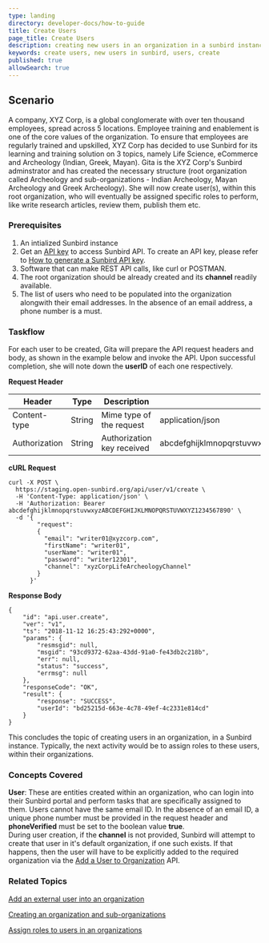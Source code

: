 ```yaml
---
type: landing
directory: developer-docs/how-to-guide
title: Create Users
page_title: Create Users
description: creating new users in an organization in a sunbird instance
keywords: create users, new users in sunbird, users, create
published: true
allowSearch: true
---
```


## Scenario

A company, XYZ Corp, is a global conglomerate with over ten thousand employees, spread across 5 locations. Employee training and enablement is one of the core values of the organization. To ensure that employees are regularly trained and upskilled, XYZ Corp has decided to use Sunbird for its learning and training solution on 3 topics, namely Life Science, eCommerce and Archeology (Indian, Greek, Mayan). 
Gita is the XYZ Corp's Sunbird adminstrator and has created the necessary structure (root organization called Archeology and sub-organizations - Indian Archeology, Mayan Archeology and Greek Archeology). She will now create user(s), within this root organization, who will eventually be assigned specific roles to perform, like write research articles, review them, publish them etc.


### Prerequisites

1. An intialized Sunbird instance
1. Get an [API key]() to access Sunbird API. To create an API key, please refer to [How to generate a Sunbird API key]().
1. Software that can make REST API calls, like curl or POSTMAN.
1. The root organization should be already created and its **channel** readily available.
1. The list of users who need to be populated into the organization alongwith their email addresses. In the absence of an email address, a phone number is a must.

### Taskflow

For each user to be created, Gita will prepare the API request headers and body, as shown in the example below and invoke the API. Upon successful completion, she will note down the **userID** of each one respectively.

**Request Header**

|     Header    |          Type         | Description | Sample |
|---------------|------------------------|-----------|--------|
| Content-type | String | Mime type of the request | application/json |
| Authorization | String | Authorization key received | abcdefghijklmnopqrstuvwxyzABCDEFGHIJKLMNOPQRSTUVWXYZ1234567890 |

**cURL Request**

```
curl -X POST \
  https://staging.open-sunbird.org/api/user/v1/create \
  -H 'Content-Type: application/json' \
  -H 'Authorization: Bearer abcdefghijklmnopqrstuvwxyzABCDEFGHIJKLMNOPQRSTUVWXYZ1234567890' \
  -d '{
    	"request":
    	{
		  "email": "writer01@xyzcorp.com",
		  "firstName": "writer01",
		  "userName": "writer01",
		  "password": "writer12301",
		  "channel": "xyzCorpLifeArcheologyChannel"
    	}
      }'
```

**Response Body**

```
{
    "id": "api.user.create",
    "ver": "v1",
    "ts": "2018-11-12 16:25:43:292+0000",
    "params": {
        "resmsgid": null,
        "msgid": "93cd9372-62aa-43dd-91a0-fe43db2c218b",
        "err": null,
        "status": "success",
        "errmsg": null
    },
    "responseCode": "OK",
    "result": {
        "response": "SUCCESS",
        "userId": "bd25215d-663e-4c78-49ef-4c2331e814cd"
    }
}
```

This concludes the topic of creating users in an organization, in a Sunbird instance. Typically, the next activity would be to assign roles to these users, within their organizations.


### Concepts Covered

**User**: These are entities created within an organization, who can login into their Sunbird portal and perform tasks that are specifically assigned to them. Users cannot have the same email ID. In the absence of an email ID, a unique phone number must be provided in the request header and **phoneVerified** must be set to the boolean value **true**. <br>
During user creation, if the **channel** is not provided, Sunbird will attempt to create that user in it's default organization, if one such exists. If that happens, then the user will have to be explicitly added to the required organization via the [Add a User to Organization]() API.

### Related Topics

[Add an external user into an organization]()

[Creating an organization and sub-organizations]()

[Assign roles to users in an organizations]()
